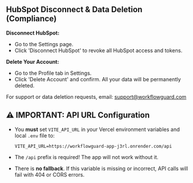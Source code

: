 ## HubSpot Disconnect & Data Deletion (Compliance)

**Disconnect HubSpot:**
- Go to the Settings page.
- Click 'Disconnect HubSpot' to revoke all HubSpot access and tokens.

**Delete Your Account:**
- Go to the Profile tab in Settings.
- Click 'Delete Account' and confirm. All your data will be permanently deleted.

For support or data deletion requests, email: support@workflowguard.com 

## ⚠️ IMPORTANT: API URL Configuration

- You **must** set `VITE_API_URL` in your Vercel environment variables and local `.env` file to:
  
  ```
  VITE_API_URL=https://workflowguard-app-j3rl.onrender.com/api
  ```
- The `/api` prefix is required! The app will not work without it.
- There is **no fallback**. If this variable is missing or incorrect, API calls will fail with 404 or CORS errors. 